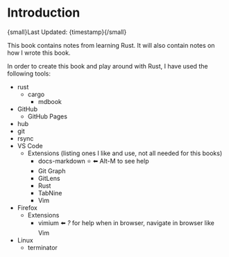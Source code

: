 # Introduction
{small}Last Updated: {timestamp}{/small}

This book contains notes from learning Rust.
It will also contain notes on how I wrote this book.

In order to create this book and play around with Rust, I have used the following tools:

- rust
  - cargo
    - mdbook
- GitHub
  - GitHub Pages
- hub
- git
- rsync
- VS Code
  - Extensions (listing ones I like and use, not all needed for this books)
    - docs-markdown :star: ⬅️ Alt-M to see help
    - Git Graph
    - GitLens
    - Rust
    - TabNine
    - Vim
- Firefox
  - Extensions
    - vimium ⬅️ *?* for help when in browser, navigate in browser like Vim
- Linux
  - terminator

